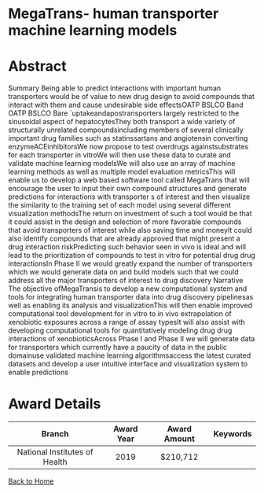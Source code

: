 
MegaTrans- human transporter machine learning models
====================================================

# Abstract


Summary Being able to predict interactions with important human transporters would be of value to new drug design to avoid compounds that interact with them and cause undesirable side effectsOATP BSLCO Band OATP BSLCO Bare `uptakeandapostransporters largely restricted to the sinusoidal aspect of hepatocytesThey both transport a wide variety of structurally unrelated compoundsincluding members of several clinically important drug families such as statinssartans and angiotensin converting enzymeACEinhibitorsWe now propose to test overdrugs againstsubstrates for each transporter in vitroWe will then use these data to curate and validate machine learning modelsWe will also use an array of machine learning methods as well as multiple model evaluation metricsThis will enable us to develop a web based software tool called MegaTrans that will encourage the user to input their own compound structures and generate predictions for interactions with transporter s of interest and then visualize the similarity to the training set of each model using several different visualization methodsThe return on investment of such a tool would be that it could assist in the design and selection of more favorable compounds that avoid transporters of interest while also saving time and moneyIt could also identify compounds that are already approved that might present a drug interaction riskPredicting such behavior seen in vivo is ideal and will lead to the prioritization of compounds to test in vitro for potential drug drug interactionsIn Phase II we would greatly expand the number of transporters which we would generate data on and build models such that we could address all the major transporters of interest to drug discovery Narrative The objective ofMegaTransis to develop a new computational system and tools for integrating human transporter data into drug discovery pipelinesas well as enabling its analysis and visualizationThis will then enable improved computational tool development for in vitro to in vivo extrapolation of xenobiotic exposures across a range of assay typesIt will also assist with developing computational tools for quantitatively modeling drug drug interactions of xenobioticsAcross Phase I and Phase II we will generate data for transporters which currently have a paucity of data in the public domainuse validated machine learning algorithmsaccess the latest curated datasets and develop a user intuitive interface and visualization system to enable predictions  

# Award Details

|Branch|Award Year|Award Amount|Keywords|
| :---: | :---: | :---: | :---: |
|National Institutes of Health|2019|$210,712||
  
  


[Back to Home](https://github.com/chrischow/dod_sbir_awards#2331)
